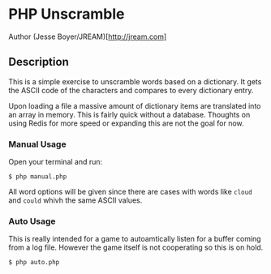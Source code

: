 # PHP Unscramble

Author (Jesse Boyer/JREAM)[http://jream.com]

## Description

This is a simple exercise to unscramble words based on a dictionary.
It gets the ASCII code of the characters and compares to every dictionary entry.

Upon loading a file a massive amount of dictionary items are translated into an array in memory.
This is fairly quick without a database. Thoughts on using Redis for more speed or expanding this
are not the goal for now.

### Manual Usage

Open your terminal and run:

    $ php manual.php
    
All word options will be given since there are cases with words like `cloud` and `could` whivh the same ASCII values.
    
    
### Auto Usage

This is really intended for a game to autoamtically listen for a buffer coming from a log file. However the game itself
is not cooperating so this is on hold. 

    $ php auto.php